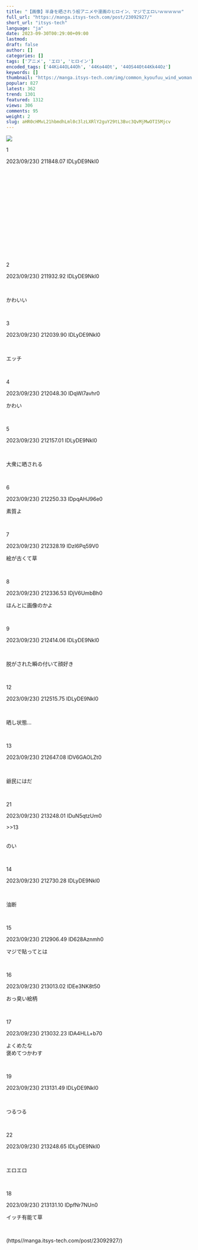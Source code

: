 ```yaml
---
title: "【画像】半身を晒されう般アニメや漫画のヒロイン、マジでエロいｗｗｗｗｗ"
full_url: "https://manga.itsys-tech.com/post/23092927/"
short_url: "itsys-tech"
language: "ja"
date: 2023-09-30T00:29:00+09:00
lastmod: 
draft: false
author: []
categories: []
tags: ['アニメ', 'エロ', 'ヒロイン']
encoded_tags: ['44Ki44OL44Oh', '44Ko44Ot', '44OS44Ot44Kk44Oz']
keywords: []
thumbnail: "https://manga.itsys-tech.com/img/common_kyoufuu_wind_woman.jpg"
popular: 827
latest: 362
trend: 1301
featured: 1312
views: 306
comments: 95
weight: 2
slug: aHR0cHMvL21hbmdhLml0c3lzLXRlY2guY29tL3Bvc3QvMjMwOTI5Mjcv
---
```


![](https://manga.itsys-tech.com/img/common_kyoufuu_wind_woman.jpg)

<div><p class='t_h'>1 <p>2023/09/23() 211848.07 IDLyDE9Nkl0</p></p><blockquote class='imgur-embed-pub'></blockquote><br><blockquote class='imgur-embed-pub'></blockquote><br><blockquote class='imgur-embed-pub'></blockquote><br><blockquote class='imgur-embed-pub'></blockquote><br><blockquote class='imgur-embed-pub'></blockquote><br><blockquote class='imgur-embed-pub'></blockquote><br><blockquote class='imgur-embed-pub'></blockquote><br><blockquote class='imgur-embed-pub'></blockquote><br><p class='t_h'>2 <p>2023/09/23() 211932.92 IDLyDE9Nkl0</p></p><br><blockquote class='imgur-embed-pub'></blockquote><p>かわいい</p><br><p class='t_h'>3 <p>2023/09/23() 212039.90 IDLyDE9Nkl0</p></p><br><blockquote class='imgur-embed-pub'></blockquote><p>エッチ</p><br><p class='t_h'>4 <p>2023/09/23() 212048.30 IDqWl7avhr0</p></p><p class='t_b'>かわい</p><br><p class='t_h'>5 <p>2023/09/23() 212157.01 IDLyDE9Nkl0</p></p><br><blockquote class='imgur-embed-pub'></blockquote><p>大衆に晒される</p><br><p class='t_h'>6 <p>2023/09/23() 212250.33 IDpqAHJ96e0</p></p><p class='t_b'>素質よ</p><br><p class='t_h'>7 <p>2023/09/23() 212328.19 IDzI6Pq59V0</p></p><p class='t_b'>絵が古くて草</p><br><p class='t_h'>8 <p>2023/09/23() 212336.53 IDjV6UmbBh0</p></p><p class='t_b'>ほんとに画像のかよ</p><br><p class='t_h'>9 <p>2023/09/23() 212414.06 IDLyDE9Nkl0</p></p><br><blockquote class='imgur-embed-pub'></blockquote><p>脱がされた瞬の付いて顔好き</p><br><p class='t_h'>12 <p>2023/09/23() 212515.75 IDLyDE9Nkl0</p></p><br><blockquote class='imgur-embed-pub'></blockquote><p>晒し状態…</p><br><p class='t_h'>13 <p>2023/09/23() 212647.08 IDV6GAOLZt0</p></p><br><blockquote class='imgur-embed-pub'></blockquote><p>爺民にはだ</p><br><p class='t_h t_i'>21 <p>2023/09/23() 213248.01 IDuN5qtzUm0</p></p><p class='t_b t_i'><p class='anchor'>>>13</p><br>のい</p><br><p class='t_h'>14 <p>2023/09/23() 212730.28 IDLyDE9Nkl0</p></p><br><blockquote class='imgur-embed-pub'></blockquote><p>油断</p><br><p class='t_h'>15 <p>2023/09/23() 212906.49 ID628Aznmh0</p></p><p class='t_b'>マジで貼ってとは</p><br><p class='t_h'>16 <p>2023/09/23() 213013.02 IDEe3NK8t50</p></p><p class='t_b'>おっ臭い絵柄</p><br><p class='t_h'>17 <p>2023/09/23() 213032.23 IDA4HLL+b70</p></p><p class='t_b'>よくめたな<br>褒めてつかわす</p><br><p class='t_h'>19 <p>2023/09/23() 213131.49 IDLyDE9Nkl0</p></p><br><blockquote class='imgur-embed-pub'></blockquote><p>つるつる</p><br><p class='t_h'>22 <p>2023/09/23() 213248.65 IDLyDE9Nkl0</p></p><br><blockquote class='imgur-embed-pub'></blockquote><p>エロエロ</p><br><p class='t_h'>18 <p>2023/09/23() 213131.10 IDpfNr7NUn0</p></p><p class='t_b'>イッチ有能て草</p><br></div>

(https//manga.itsys-tech.com/post/23092927/)

